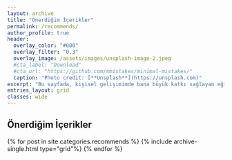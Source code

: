 ```yaml
---
layout: archive
title: "Önerdiğim İçerikler"
permalink: /recommends/
author_profile: true
header:
  overlay_color: "#000"
  overlay_filter: "0.3"
  overlay_image: /assets/images/unsplash-image-2.jpeg
  #cta_label: "Download"
  #cta_url: "https://github.com/mmistakes/minimal-mistakes/"
  caption: "Photo credit: [**Unsplash**](https://unsplash.com)"
excerpt: "Bu sayfada, kişisel gelişimimde bana büyük katkı sağlayan eğitmenleri, kişileri, içerikleri, ve izlediğim teknik videolardan beğendiklerimi sizlerle paylaşmaya çalışacağım. Kendim için aldığım bu notların size de faydalı olması dileği ile..."
entries_layout: grid
classes: wide
---
```


<h2>Önerdiğim İçerikler</h2>
{% for post in site.categories.recommends %}
  {% include archive-single.html type="grid"%}
{% endfor %}

<!-- type="grid" ekleyince post'lara thumnail ekleniyor. Bak: https://github.com/mmistakes/minimal-mistakes/issues/892 -->
